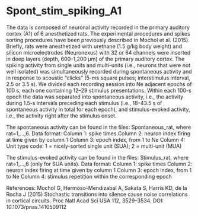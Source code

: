 # Spont_stim_spiking_A1

The data is composed of neuronal activity recorded in the primary auditory cortex (A1) of 6 anesthetized rats. The experimental procedures and spikes sorting procedures have been previously described in Mochol et al. (2015). Briefly, rats were anesthetized with urethane (1.5 g/kg body weight) and silicon microelectrodes (Neuronexus) with 32 or 64 channels were inserted in deep layers (depth, 600–1,200 μm) of the primary auditory cortex. The spiking activity from single units and multi-units (i.e., neurons that were not well isolated) was simultaneously recorded during spontaneous activity and in response to acoustic “clicks” (5-ms square pulses; interstimulus interval, 2.5 or 3.5 s). 
We divided each recording session into Ne adjacent epochs of 100 s, each one containing 12–29 stimulus presentations. Within each 100-s epoch the data was separated into spontaneous activity, i.e., the activity during 1.5-s intervals preceding each stimulus (i.e., 18–43.5 s of spontaneous activity in total for each epoch), and stimulus-evoked activity, i.e., the activity right after the stimulus onset.

The spontaneous activity can be found in the files: Spontaneous_rat, where rat=1,...,6. 
Data format:
Column 1: spike times
Column 2: neuron index firing at time given by column 1
Column 3: epoch index, from 1 to Ne
Column 4: Unit type code: 1 = nicely-sorted single unit (SUA); 2 = multi-unit (MUA)

The stimulus-evoked activity can be found in the files: Stimulus_rat, where rat=1,...,6 (only for SUA units). 
Data format:
Column 1: spike times
Column 2: neuron index firing at time given by column 1
Column 3: epoch index, from 1 to Ne
Column 4: stimulus repetition within the corresponding epoch

References:
Mochol G, Hermoso-Mendizabal A, Sakata S, Harris KD, de la Rocha J (2015) Stochastic transitions into silence cause noise correlations in cortical circuits. Proc Natl Acad Sci USA 112, 3529–3534. DOI: 10.1073/pnas.1410509112
